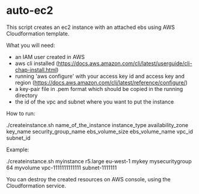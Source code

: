 # auto-ec2
This script creates an ec2 instance with an attached ebs using AWS Cloudformation template.

What you will need:
- an IAM user created in AWS
- aws cli installed (https://docs.aws.amazon.com/cli/latest/userguide/cli-chap-install.html)
- running 'aws configure' with your access key id and access key and region (https://docs.aws.amazon.com/cli/latest/reference/configure/)
- a key-pair file in .pem format which should be copied in the running directory
- the id of the vpc and subnet where you want to put the instance

How to run:

./createinstance.sh name_of_the_instance instance_type availability_zone key_name security_group_name ebs_volume_size ebs_volume_name vpc_id subnet_id

Example: 

./createinstance.sh myinstance r5.large eu-west-1 mykey mysecuritygroup 64 myvolume vpc-1111111111111 subnet-1111111

You can destroy the created resources on AWS console, using the Cloudformation service. 
